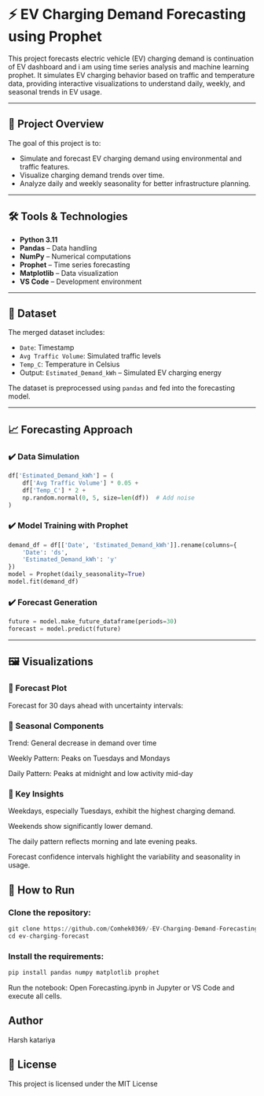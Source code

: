 # ⚡ EV Charging Demand Forecasting using Prophet

This project forecasts electric vehicle (EV) charging demand is continuation of EV dashboard and i am using time series analysis and machine learning prophet. It simulates EV charging behavior based on traffic and temperature data, providing interactive visualizations to understand daily, weekly, and seasonal trends in EV usage.

---

## 📌 Project Overview

The goal of this project is to:

- Simulate and forecast EV charging demand using environmental and traffic features.
- Visualize charging demand trends over time.
- Analyze daily and weekly seasonality for better infrastructure planning.

---

## 🛠️ Tools & Technologies

- **Python 3.11**
- **Pandas** – Data handling
- **NumPy** – Numerical computations
- **Prophet** – Time series forecasting
- **Matplotlib** – Data visualization
- **VS Code** – Development environment

---

## 📁 Dataset

The merged dataset includes:

- `Date`: Timestamp
- `Avg Traffic Volume`: Simulated traffic levels
- `Temp_C`: Temperature in Celsius
- Output: `Estimated_Demand_kWh` – Simulated EV charging energy

The dataset is preprocessed using `pandas` and fed into the forecasting model.

---
## 📈 Forecasting Approach

### ✔️ Data Simulation
```python
df['Estimated_Demand_kWh'] = (
    df['Avg Traffic Volume'] * 0.05 +
    df['Temp_C'] * 2 +
    np.random.normal(0, 5, size=len(df))  # Add noise
)
```
### ✔️ Model Training with Prophet
```python
demand_df = df[['Date', 'Estimated_Demand_kWh']].rename(columns={
    'Date': 'ds',
    'Estimated_Demand_kWh': 'y'
})
model = Prophet(daily_seasonality=True)
model.fit(demand_df)
```
### ✔️ Forecast Generation
```python
future = model.make_future_dataframe(periods=30)
forecast = model.predict(future)
```
---
## 🖼️ Visualizations
### 🔮 Forecast Plot
Forecast for 30 days ahead with uncertainty intervals:


### 📅 Seasonal Components
Trend: General decrease in demand over time

Weekly Pattern: Peaks on Tuesdays and Mondays

Daily Pattern: Peaks at midnight and low activity mid-day


### 🧠 Key Insights
Weekdays, especially Tuesdays, exhibit the highest charging demand.

Weekends show significantly lower demand.

The daily pattern reflects morning and late evening peaks.

Forecast confidence intervals highlight the variability and seasonality in usage.

## 📌 How to Run
### Clone the repository:
```python
git clone https://github.com/Comhek0369/-EV-Charging-Demand-Forecasting-using-Prophet.git
cd ev-charging-forecast
```

### Install the requirements:
```python
pip install pandas numpy matplotlib prophet
```

Run the notebook: Open Forecasting.ipynb in Jupyter or VS Code and execute all cells.




## Author
Harsh katariya

## 📃 License
This project is licensed under the MIT License

